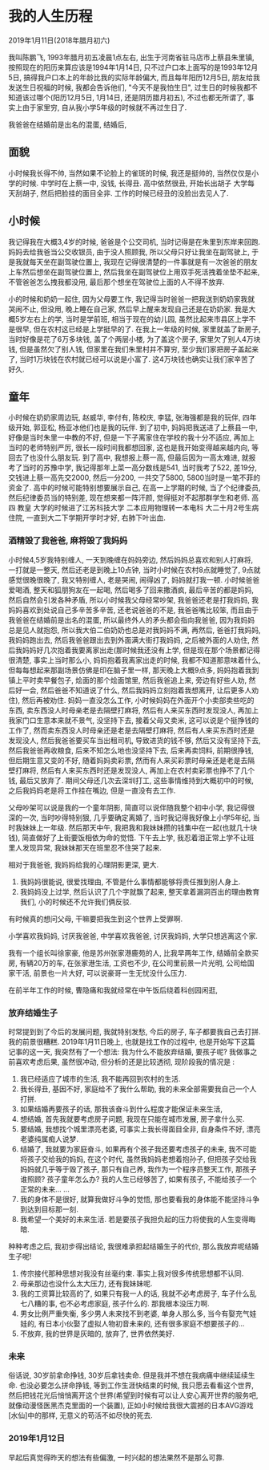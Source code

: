 # 我的人生历程

2019年1月11日(2018年腊月初六)

我叫陈鹏飞, 1993年腊月初五凌晨1点左右, 出生于河南省驻马店市上蔡县朱里镇, 按照现在的阳历来算应该是1994年1月14日, 只不过户口本上面写的是1993年12月5日, 搞得我户口本上的年龄比我的实际年龄偏大, 而且每年阳历12月5日, 朋友给我发送生日祝福的时候, 我都会告诉他们, "今天不是我怕生日", 过生日的时候我都不知道该过哪个(阳历12月5日, 1月14日, 还是阴历腊月初五), 不过也都无所谓了, 事实上由于家里穷, 自从我小学5年级的时候就不再过生日了.

我爸爸在结婚前是出名的混蛋, 结婚后,

## 面貌

小时候我长得不帅, 当然如果不论脸上的雀斑的时候, 我还是挺帅的, 当然仅仅是小学的时候.
中学时在上蔡一中, 没钱, 长得丑.
高中依然很丑, 开始长出胡子
大学每天刮胡子, 然后把脸挂的面目全非.
工作的时候已经丑的没脸出去见人了.

## 小时候

我记得我在大概3,4岁的时候, 爸爸是个公交司机, 当时记得是在朱里到东岸来回跑. 妈妈去给我爸当公交收银员, 由于没人照顾我, 所以父母只好让我坐在副驾驶上, 于是我就每天坐在副驾驶位置上, 我现在记得很清楚的一件事就是有一次爸爸的朋友上车然后想坐在副驾驶位置上, 然后我坐在副驾驶位上用双手死活拽着坐垫不起来, 不管爸爸怎么拽我都没用, 最后那个想坐在驾驶位上面的人不得不放弃.

小的时候和奶奶一起住, 因为父母要工作, 我记得当时爸爸一把我送到奶奶家我就哭闹不止, 但没用, 晚上睡在自己家, 然后早上醒来发现自己还是在奶奶家.
我是大概5岁左右上的学, 当时是学前班, 相当于现在的幼儿园, 虽然比起来市县区上学不是很早, 但在农村这已经是上学挺早的了.
在我上一年级的时候, 家里就盖了新房子, 当时好像是花了6万多块钱, 盖了个两层小楼, 为了盖这个房子, 家里欠了别人4万块钱, 但是虽然欠了别人钱, 但家里在我们朱里村并不算穷, 至少我们家把房子盖起来了, 当时1万块钱在农村就已经可以说是小富了. 这4万块钱也确实让我们家辛苦了好久.

## 童年

小时候在奶奶家周边玩, 赵威华, 李付有, 陈校庆, 李猛, 张海强都是我的玩伴, 四年级开始, 郭亚松, 杨亚冰他们也是我的玩伴.
到了初中, 妈妈把我送进了上蔡县一中, 好像是当时朱里一中教的不好, 但是一下子离家住在学校的我十分不适应, 再加上当时的老师特别严厉, 很长一段时间我都想回家, 这也是我开始变得越来越内向, 等回去了也没什么朋友玩.
到了高中, 我想报上蔡一高, 但最后因为一高太难进, 就报考了当时的苏豫中学, 我记得那年上菜一高分数线是541, 当时我考了522, 差19分, 交钱进上蔡一高先交2000, 然后一分200, 一共交了5800, 5800当时是一笔不菲的资金了.
高中的时候可能特别想要展示自己, 在高一上学期的时候, 当了个纪律委员, 然后纪律委员当的特别差, 现在想来都一阵汗颜, 觉得挺对不起那群学生和老师.
高四
教皇
大学的时候进了江苏科技大学
二本应用物理转一本电科
大二十月2号生病住院, 一直到大二下学期开学时才好, 右肺下叶出血.

### 酒精毁了我爸爸, 麻将毁了我妈妈

小时候4,5岁我特别缠人, 一天到晚缠在妈妈旁边, 然后妈妈总喜欢和别人打麻将, 一打就是一整天, 然后还老是到晚上10点钟, 当时小时候在农村8点就睡觉了, 9点就感觉很晚很晚了, 我又特别缠人, 老是哭闹, 闹得凶了, 妈妈就打我一顿.
小时候爸爸爱喝酒, 整天和狐朋狗友在一起喝, 然后喝多了回来撒酒疯, 最后辛苦的都是妈妈, 然后自然会引发各种矛盾, 所以小时候我父母经常吵架, 我爸爸还老是打我妈妈, 我妈妈喜欢到处说自己多辛苦多辛苦, 还老说爸爸的不是, 我爸爸嘴比较笨, 而且由于我爸爸在结婚前是出名的混蛋, 所以最终外人的矛头都会指向我爸爸, 因为我妈妈总是见人就抱怨, 所以我大伯二伯奶奶也总是对我妈妈不满, 再然后, 爸爸打我妈妈, 我妈妈跑出去, 然后我爸爸跟出去到外面满大街打我妈妈, 之后被外面的人劝住, 然后我妈妈好几次抱着我要离家出走(那时候我还没有上学, 但是现在那个场景都记得很清楚, 事实上当时那么小, 妈妈抱着我离家出走的时候, 我都不知道那意味着什么, 但每每想起来那副场景仿佛是印在脑子里一样, 那天晚上大概9点多, 妈妈抱着我到镇上平时卖早餐包子, 烩面的那个烩面馆里, 然后我爸追上来, 旁边有好些人劝, 然后好一会, 然后爸爸不知道说了什么, 然后我妈妈立刻抱着我想离开, 让后更多人劝住), 然后再被劝住.
妈妈一直没怎么工作, 小时候妈妈在外面开个小卖部卖些吃的东西, 卖东西没人时母亲老是去隔壁打麻将, 然后有人来买东西时发现没人, 再加上我家门口生意本来就不景气, 没坚持下去, 接着父母又卖米, 这可以说是个挺挣钱的工作了, 然而卖东西没人时母亲还是老是去隔壁打麻将, 然后有人来买东西时还是发现没人, 然后我爸爸要买车当出租司机, 导致进货的钱不够, 然后又没有坚持下去, 然后我爸爸再收粮食, 后来不知怎么地也没坚持下去, 后来再卖饲料, 前期很挣钱, 但后期生意又变的不好, 随着妈妈卖彩票, 然而有人来买彩票时母亲还是老是去隔壁打麻将, 然后有人来买东西时还是发现没人, 再加上在农村卖彩票也挣不了几个钱, 最后又放弃了. 期间父母还几次去深圳打工, 这些事情维持到大概初中的时候, 之后我妈妈老是将工作挂在嘴边, 但是一直没有去工作.

父母吵架可以说是我的一个童年阴影, 简直可以说伴随我整个初中小学, 我记得很深的一次, 当时吵得特别狠, 几乎要确定离婚了, 当时我记得我好像上小学5年纪, 当时我妹妹上一年级. 然后那天中午, 我把我和我妹妹攒的钱集中在一起(也就几十块钱), 简直做好了上街要饭相依为命的觉悟. 下午去上学, 我忍着泪正常上学不让班里人发现异常, 我妹妹那天在班里忍不住哭了起来.

相对于我爸爸, 我妈妈给我的心理阴影更深, 更大.

1. 我妈妈很能说, 很爱找理由, 不管是什么事情都能够将责任推到别人身上.
2. 我妈妈没上过学, 然后认识了几个字就飘了起来, 整天拿着漏洞百出的理由教育我们, 小的时候还不允许我们俩反驳.

有时候真的想问父母, 干嘛要把我生到这个世界上受罪啊.

小学喜欢我妈妈, 讨厌我爸爸, 中学喜欢我爸爸, 讨厌我妈妈, 大学只想逃离这个家.


我有一个组长叫徐家豪, 他是苏州张家港鹿苑的人, 比我早两年工作, 结婚前全款买房, 有辆20万的车, 在张家港生活, 工资也不少, 在公司里前景一片光明, 公司给国家干活, 前景也一片大好, 可以说豪哥一生无忧没什么压力.

在前半年工作的时候, 曹隐痛和我就经常在中午饭后绕着科创园闲逛, 

### 放弃结婚生子

时常提到到了今后的发展问题, 我就特别发愁, 今后的房子, 车子都要我自己去打拼. 我的前景很糟糕.
2019年1月11日晚上, 也就是找工作的过程中, 也是开始写下这篇记事的这一天, 我突然有了一个想法: 我为什么不能放弃结婚, 要孩子呢?
我做事之前喜欢考虑后果, 虽然很冲动, 但分析的还是比较透彻, 现阶段我的情况是 :

1. 我已经适应了城市的生活, 我不能再回到农村的生活.
2. 我长得丑, 基因不好, 家庭给不了我什么帮助, 我的未来全部需要我自己一个人打拼.
3. 如果结婚再要孩子的话, 那我该奋斗到什么程度才能保证未来生活,
4. 想结婚, 首先我就要考虑房子问题, 我现在只能在城市发展, 房子拿什么买.
5. 要结婚, 我想找个城里漂亮老婆, 可事实上我长得面目全非, 自身条件不好, 漂亮老婆纯属痴人说梦.
6. 结婚了, 我就要为家庭奋斗, 如果再有个孩子我还要考虑孩子的未来, 我不可能将孩子交给我的妈妈, 在这个时代, 虽然我妈妈老想着抱孙子, 但把孩子交给我妈妈就几乎等于毁了孩子, 那只有自己养, 我作为一个程序员整天工作, 那孩子谁照顾? 孩子童年怎么办? 我的人生已经够苦了, 如果有孩子, 不能给孩子一个正常的未来... ...
7. 我的身体不是很好, 就算我做好斗争的觉悟, 那也要看我的身体能不能坚持斗争到达到目标那一刻.
8. 我希望一个美好的未来生活. 若是要孩子我担负起的压力将使我的人生变得晦暗.

种种考虑之后, 我初步得出结论, 我很难承担起结婚生子的代价, 那么我放弃呢结婚生子呢! 

1. 传宗接代那种思想对我没有丝毫约束. 事实上我对很多传统思想都不认同.
2. 母亲那边也没什么太大压力, 还有我妹妹呢.
3. 我的工资算比较高的了, 如果只有我一人的话, 我就不必考虑房子, 车子什么乱七八糟的事, 也不必考虑家庭, 孩子什么的. 那我根本没压力啊.
4. 男女比例严重失衡, 多少男人未来找不到老婆, 单身人那么多, 当今有娶充气娃娃的, 有日本小伙娶了虚拟人物初音未来的, 还有很多家庭不想要孩子的...
5. 不放弃, 我的世界是灰暗的, 放弃了, 世界依然美好.

### 未来

俗话说, 30岁前拿命挣钱, 30岁后拿钱卖命. 但是我并不想在我病痛中继续延续生命. 也没必要怎么拼命挣钱, 等到工作生涯快结束的时候, 我只愿去看看这个世界, 然后把钱花光后悄悄离开这个世界(希望到时候有可以让人安心离开世界的服务吧, 就像动漫怪医黑杰克里面的一个装置), 正如小时候给我很大震撼的日本AVG游戏[水仙]中的那样, 无意义的苟活不如尽快的死去.

### 2019年1月12日

早起后真觉得昨天的想法有些偏激, 一时兴起的想法果然不是那么可靠.

